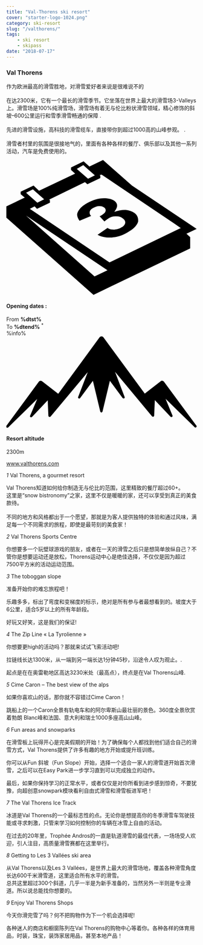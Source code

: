 ```yaml
---
title: "Val-Thorens ski resort"
cover: "starter-logo-1024.png"
category: ski-resort
slug: "/valthorens/"
tags:
    - ski resort
    - skipass
date: "2018-07-17"
---
```



<div class="edito-wrapper station">
<div class="banner-station">
<div class="banner-station-logo">
<imgtest data="val-thorens.png" directory="post" alt="Val Thorens"></imgtest>
</div>
</div>
<h3 class="main-title-1 h-margin-bottom-0">Val Thorens</h1>
<div class="rich-text">
<p>作为欧洲最高的滑雪胜地，对滑雪爱好者来说是很难说不的<br/>
<br/>在达2300米，它有一个最长的滑雪季节。它坐落在世界上最大的滑雪场3-Valleys上。滑雪场是100%纯滑雪场，滑雪场有着无与伦比粉状滑雪领域，精心修饰的斜坡–600公里运行和雪季滑雪畅通的保障 .<br/>
<br/>
先进的滑雪设施，高科技的滑雪缆车，直接带你到超过1000高的山峰参观。 .<br/>
<br/>
滑雪者村里的氛围是很接地气的，里面有各种各样的餐厅、俱乐部以及其他一系列活动，汽车是免费使用的。</p>
</div>

<div class="grid center">
<div class="col-6">
<i class="icon icon-date icon-55">
<svg xmlns="http://www.w3.org/2000/svg" viewBox="0 0 55.9 39.6"><path d="M37.6 15.5c-.7-.5-1.6-.8-2.6-.9-1.1 0-2.2.2-3.3.6 1.1-1.4 1.1-2.4.1-3.2-.7-.5-1.7-.8-3.1-.8-1.6 0-3.3.5-4.9 1.4-.9.5-1.7 1.1-2.2 1.7-.5.6-.8 1.2-.8 1.7s.2 1.1.7 1.8l3.4-1.4c-.4-.4-.5-.8-.4-1.3.1-.4.5-.8 1.1-1.1.6-.3 1.1-.5 1.7-.5.6 0 1 .1 1.4.4.4.3.6.7.4 1.2-.2.5-.8.9-1.7 1.4l1.4 1.5c.5-.4.9-.7 1.4-1 .6-.4 1.3-.5 2.1-.5s1.4.2 1.9.6c.6.4.8.9.7 1.4-.1.5-.5 1-1.2 1.3-.6.4-1.3.5-2 .6-.7 0-1.4-.1-2-.5l-2.9 2c1.1.6 2.5.9 4.1.8 1.6-.1 3.2-.6 4.7-1.5 1.6-.9 2.7-1.9 3.1-3.1.1-.9-.1-1.9-1.1-2.6z"></path><path d="M52.9 21.6l3-1.4-19-12.7L28.4 0l-4 1.9L22.7.4 19 2.2v.7L20.2 4 9.6 9 8 7.5 4.2 9.3v.7l1.2 1L0 13.6v3.3l25.6 22.6L54 25.9v-3.3l-1.1-1zM22.6 1.5l.9.8L26 4.5l-2 1-2.4-2.1-.9-.8 1.9-1.1zM7.8 8.6l.9.8 2.4 2.1-2 1-2.4-2.1-.9-.8 2-1zm18.1 25.5L5.8 16.3l23.9 16-3.8 1.8zM51.1 20L30.3 30 6.9 14.3l1.4-.7.7.7 3.8-1.8v-.7l-.2-.2 10.5-5.1.7.6 3.8-1.8v-.7l-.2-.2.6-.1 21.6 14.5 1.7 1.2h-.2z"></path></svg></i>
<h4 class="main-title-3 h-uppercase center h-fz-16">Opening dates :</h4>
   <div class="opening-dates">
                     From <strong>%dtst%</strong> <br/>
                     To <strong>%dtend%</strong> <sup className="blue">*</sup>
     </div>
     %info%
</div>
<div class="col-6">
<i class="icon icon-mountain icon-55">
<svg xmlns="http://www.w3.org/2000/svg" viewBox="0 0 85.1 40.7"><path d="M23.2 25.6L41.7.4c.2-.3.5-.4.9-.4.3 0 .6.1.8.4l18.5 25.1L69 20c.2-.2.5-.3.8-.2.3 0 .5.2.7.4L85 39.8c.2.2.1.5-.1.7-.2.2-.5.2-.7 0l-13-12.7 3.1 7.5c.1.2 0 .5-.2.6-.2.1-.5.1-.7-.1l-7-7.4-.3 6.9c0 .2-.1.4-.4.5-.2.1-.4 0-.6-.2L48.6 15.8 52.9 27c.1.2 0 .5-.2.6-.2.1-.5.1-.7-.1l-5.7-7.7L43 33.5c-.1.2-.3.4-.5.4s-.4-.2-.5-.4l-3.3-13.7-5.7 7.7c-.2.2-.4.3-.7.1-.2-.1-.3-.4-.2-.6l4.3-11.1-16.6 19.8c-.1.2-.4.2-.6.2-.2-.1-.3-.2-.4-.5l-.3-6.9-7 7.4c-.2.2-.5.2-.7.1-.2-.1-.3-.4-.2-.6l3.2-7.5-13 12.7c-.2.2-.5.2-.7 0-.2-.2-.2-.5-.1-.7l14.5-19.7c.2-.2.4-.4.7-.4.3 0 .6 0 .8.2l7.2 5.6z"></path></svg></i>
<h4 class="main-title-3 h-uppercase center h-fz-16">Resort altitude</h4>
2300m
</div>
</div>

<a rel="nofollow" href="http://www.valthorens.com" class="btn btn-blue" target="_blank">www.valthorens.com</a>

<div class="poi-anchor-title" id="marker_56">
<em>1</em> Val Thorens, a gourmet resort
</div>

<div class="o-actu fullWidth">
<div class="grid-noGutter-equalHeight_sm-1">
<div class="col">
<imgtest data="vt-gastronomie.jpg" directory="post" alt="Val Thorens, a gourmet resort"></imgtest>
</div>
<div class="col">
<div class="pl2 rich-text">
<p>Val Thorens知道如何给你制造无与伦比的范围，这里精致的餐厅超过60+。<br/>
这里是“snow bistronomy”之家，这里不仅是暖暖的家，还可以享受到真正的美食款待。<br/>
<br/>
不同的地方和风格都出于一个愿望，那就是为客人提供独特的体验和通过风味，满足每一个不同需求的旅程，即使是最苛刻的美食家！</p>
</div>
</div>
</div>
</div>

<div class="poi-anchor-title" id="marker_57">
<em>2</em> Val Thorens Sports Centre
</div>

<div class="o-actu fullWidth">
<div class="grid-noGutter-equalHeight_sm-1">
<div class="col">
<imgtest data="vt-centresportif.jpg" directory="post" alt="Val Thorens Sports Centre"></imgtest>
</div>
<div class="col">
<div class="pl2 rich-text">
<p>你想要多一个玩壁球游戏的朋友，或者在一天的滑雪之后只是想简单放纵自己？不管你是想要运动还是放松，Thorens运动中心是绝佳选择，不仅仅是因为超过7500平方米的活动运动范围。</p>
</div>
</div>
</div>
</div>

<div class="poi-anchor-title" id="marker_58">
<em>3</em> The toboggan slope
</div>

<div class="o-actu fullWidth">
<div class="grid-noGutter-equalHeight_sm-1">
<div class="col">
<imgtest data="vt-luge.jpg" directory="post" alt="The toboggan slope"></imgtest>
</div>
<div class="col">
<div class="pl2 rich-text">
<p>准备开始你的难忘旅程吧！</p>

<p>乐趣多多，标出了弯度和变梯度的标示，绝对是所有参与者最想看到的。坡度大于6公里，适合5岁以上的所有年龄段。
</p>

<p>好玩又好笑，这是我们的保证!</p>
</div>
</div>
</div>
</div>

<div class="poi-anchor-title" id="marker_59">
<em>4</em> The Zip Line « La Tyrolienne »
</div>

<div class="o-actu fullWidth">
<div class="grid-noGutter-equalHeight_sm-1">
<div class="col">
<imgtest data="vt-tyrolienne.jpg" directory="post" alt="The Zip Line « La Tyrolienne »"></imgtest>
</div>
<div class="col">
<div class="pl2 rich-text">
<p>你想要更high的活动吗？那就来试试飞索活动吧!</p>

<p>拉链线长达1300米，从一端到另一端长达1分钟45秒，沿途令人叹为观止。.</p>

<p>起点是在在奥雷勒地区高达3230米处（最高点），终点是在Val Thorens山峰.</p>
</div>
</div>
</div>
</div>

<div class="poi-anchor-title" id="marker_60">
<em>5</em> Cime Caron – The best view of the alps
</div>

<div class="o-actu fullWidth">
<div class="grid-noGutter-equalHeight_sm-1">
<div class="col">
<imgtest data="vt-cimecaron.jpg" directory="post" alt="Cime Caron – The best view of the alps"></imgtest>
</div>
<div class="col">
<div class="pl2 rich-text">
<p>如果你喜欢山的话，那你就不容错过Cime Caron！</p>

<p>跳船上的一个Caron全景有轨电车和的阿尔卑斯山最壮丽的景色。360度全景欣赏着勃朗 Blanc峰和法国、意大利和瑞士1000多座高山山峰。</p>
</div>
</div>
</div>
</div>

<div class="poi-anchor-title" id="marker_61">
<em>6</em> Fun areas and snowparks
</div>

<div class="o-actu fullWidth">
<div class="grid-noGutter-equalHeight_sm-1">
<div class="col">
<imgtest data="vt-espaceludiques.jpg" directory="post" alt="Fun areas and snowparks"></imgtest>
</div>
<div class="col">
<div class="pl2 rich-text">
<p>在滑雪板上玩得开心是完美假期的开始！为了确保每个人都找到他们适合自己的滑雪方式，Val Thorens提供了许多有趣的地方开始或提升班训练。</p>
<p>你可以从Fun 斜坡（Fun Slope）开始，选择一个适合一家人的滑雪道开始首次滑雪，之后可以在Easy Park进一步学习直到可以完成独立的动作。</p>
<p>最后，如果你保持学习的正常水平，或者仅仅是对你所看到进步感到惊奇，不要犹豫，向超创意snowpark模块看利自由式滑雪和滑雪板进军吧！</p>
</div>
</div>
</div>
</div>

<div class="poi-anchor-title" id="marker_62">
<em>7</em> The Val Thorens Ice Track
</div>

<div class="o-actu fullWidth">
<div class="grid-noGutter-equalHeight_sm-1">
<div class="col">
<imgtest data="vt-circuitdeglace.jpg" directory="post" alt="The Val Thorens Ice Track"></imgtest>
</div>
<div class="col">
<div class="pl2 rich-text">
<p>冰道是Val Thorens的一个最标志性的点。无论你是想提高你的冬季滑雪车驾驶技能或寻求刺激，只管来学习如何控制你的车辆在冰雪上自由的活动。</p>

<p>在过去的20年里，Trophée Andros的一直是轨道滑雪的最佳代表，一场场受人欢迎，引人注目，高质量滑雪赛都在这里举行。</p>
</div>
</div>
</div>
</div>

<div class="poi-anchor-title" id="marker_63">
<em>8</em> Getting to Les 3 Vallées ski area
</div>

<div class="o-actu fullWidth">
<div class="grid-noGutter-equalHeight_sm-1">
<div class="col">
<imgtest data="vt-3vallees.jpg" directory="post" alt="Getting to Les 3 Vallées ski area"></imgtest>
</div>
<div class="col">
<div class="pl2 rich-text">
<p>从Val Thorens以及Les 3 Vallées，是世界上最大的滑雪场地，覆盖各种滑雪角度长达600千米滑雪道，这里适合所有水平的滑雪。<br/>
总共这里超过300个斜道，几乎一半是为新手准备的，当然另外一半则是专业滑道。所以说总能找你想要的。</p>
</div>
</div>
</div>
</div>

<div class="poi-anchor-title" id="marker_64">
<em>9</em> Enjoy Val Thorens Shops
</div>

<div class="o-actu fullWidth">
<div class="grid-noGutter-equalHeight_sm-1">
<div class="col">
<imgtest data="vt-shopping.jpg" directory="post" alt="Enjoy Val Thorens Shops"></imgtest>
</div>
<div class="col">
<div class="pl2 rich-text">
<p>今天你滑完雪了吗？何不把购物作为下一个机会选择呢!</p>

<p>各种迷人的商店和橱窗陈列在Val Thorens的购物中心等着你。各种各样的体育用品，时装，珠宝，装饰家居用品，甚至本地产品！</p>
</div>
</div>
</div>
</div>
</div></div>